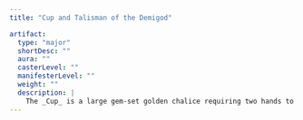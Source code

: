 ```yaml
---
title: "Cup and Talisman of the Demigod"

artifact:
  type: "major"
  shortDesc: ""
  aura: ""
  casterLevel: ""
  manifesterLevel: ""
  weight: ""
  description: |
    The _Cup_ is a large gem-set golden chalice requiring two hands to lift. It emits light (as the _daylight_ spell) at all times and automatically dispels any darkness-based spells whose area it enters. If the cup is filled with holy water (requiring a full gallon), that substance will act as a _potion of cure critical wounds_ or a _potion of neutralize poison_ (owner's choice) if drunk. This liquid can't be saved or stored in any way. The _Talisman_ is a small eight-pointed platinum star hanging from a chain of gold and pearls. The wearer gains a +6 enhancement bonus to Charisma and may cast _remove blindness/deafness, remove curse_, and _remove disease_ at will. Furthermore, if the _Talisman_ is placed within the _Cup_ and the _Cup_ filled with holy water, that liquid acts as a special elixir of _resurrection_ (as the spell). This effect will function only once per month. Any evil or chaotic creature that touches the _Cup_ or _Talisman_ is struck with a {% spell_link holy-word %} (if evil) or {% spell_link dictum %} (if chaotic) spell (or both if the creature is chaotic evil).
---
```

